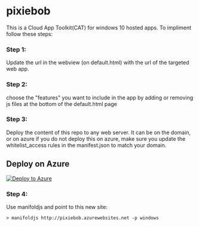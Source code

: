 # pixiebob
This is a Cloud App Toolkit(CAT) for windows 10 hosted apps.  To impliment follow these steps:

### Step 1: 
Update the url in the webview (on default.html) with the url of the targeted web app.

### Step 2:
choose the "features" you want to include in the app by adding or removing js files at the bottom of the default.html page

### Step 3:
Deploy the content of this repo to any web server.  It can be on the domain, or on azure  if you do not deploy this on azure, make sure you update the whitelist_access rules in the manifest.json to match your domain.


## Deploy on Azure  
 [![Deploy to Azure](http://azuredeploy.net/deploybutton.png)](https://azuredeploy.net/)  
 
### Step 4:
 Use manifoldjs and point to this new site:
 
 ```html
 > manifoldjs http://pixiebob.azurewebsites.net -p windows
 
 ```
